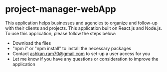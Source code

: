# project-manager-webApp
This application helps businesses and agencies to organize and follow-up with their clients and projects. This application built on React.js and Node.js.
To use this application, please follow the steps below:
* Download the files
* "npm i" or "npm install" to install the necessary packages
* Contact ashkan.ram70@gmail.com to set-up a user access for you
* Let me know if you have any questions or consideration to improve the application
